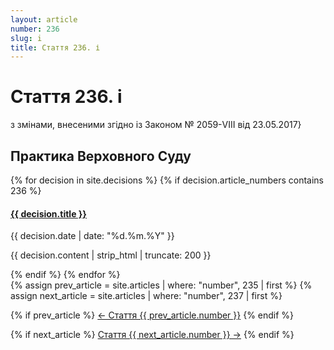 ```yaml
---
layout: article
number: 236
slug: i
title: Стаття 236. і
---
```


# Стаття 236. і

з змінами, внесеними згідно із Законом № 2059-VIII від 23.05.2017}

## Практика Верховного Суду

<div class="decisions-container">
{% for decision in site.decisions %}
  {% if decision.article_numbers contains 236 %}
    <div class="decision-item">
      <h4><a href="{{ decision.url }}">{{ decision.title }}</a></h4>
      <p class="decision-date">{{ decision.date | date: "%d.%m.%Y" }}</p>
      <p class="decision-excerpt">{{ decision.content | strip_html | truncate: 200 }}</p>
    </div>
  {% endif %}
{% endfor %}
</div>

<div class="article-navigation">
  {% assign prev_article = site.articles | where: "number", 235 | first %}
  {% assign next_article = site.articles | where: "number", 237 | first %}
  
  {% if prev_article %}
    <a href="{{ prev_article.url }}" class="prev-article">← Стаття {{ prev_article.number }}</a>
  {% endif %}
  
  {% if next_article %}
    <a href="{{ next_article.url }}" class="next-article">Стаття {{ next_article.number }} →</a>
  {% endif %}
</div>
